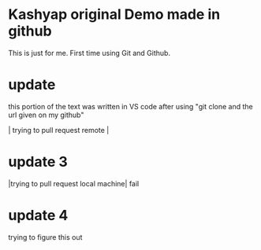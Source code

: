 # Kashyap original Demo made in github


This is just for me. First time using Git and Github.

# update

this portion of the text was written in VS code after using "git clone and the url given on my github"


| trying to pull request remote |

# update 3
|trying to pull request local machine|
fail
# update 4 
trying to figure this out




